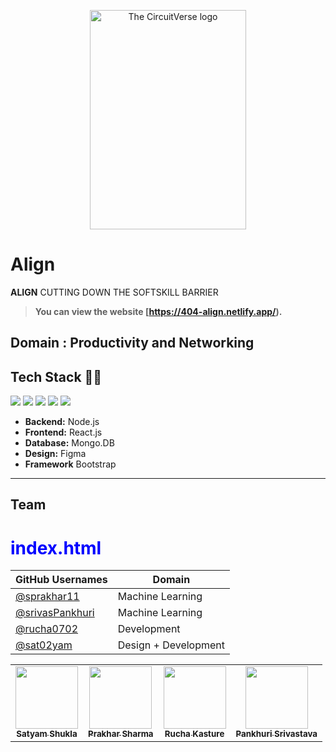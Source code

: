 <p align = "center"><img width="250px" height="350.83px" src="https://res.cloudinary.com/de4by5q8o/image/upload/v1667713496/Group_3_vsfogd.png" alt="The CircuitVerse logo" width="400"/></p>

# Align

<p><b>ALIGN</b> CUTTING DOWN THE SOFTSKILL BARRIER</p>

> **You can view the website [https://404-align.netlify.app/).**
## Domain : Productivity and Networking

## Tech Stack 👨‍💻

<img src="https://img.shields.io/badge/html5%20-%23E34F26.svg?&style=for-the-badge&logo=html5&logoColor=white"/> <img src="https://img.shields.io/badge/css3%20-%231572B6.svg?&style=for-the-badge&logo=css3&logoColor=white"/> <img src="https://img.shields.io/badge/javascript%20-%23323330.svg?&style=for-the-badge&logo=javascript&logoColor=%23F7DF1E"/> <img src="https://img.shields.io/badge/bootstrap%20-%231210B1.svg?&style=for-the-badge&logo=bootstrap&logoColor=white"/> <img src="https://img.shields.io/badge/github%20-%23121011.svg?&style=for-the-badge&logo=github&logoColor=white"/>

- **Backend:**  Node.js
- **Frontend:** React.js
- **Database:** Mongo.DB
- **Design:**   Figma
- **Framework** Bootstrap

---

## Team
<h1 style="color:blue">index.html</h1>

| GitHub Usernames                                       | Domain               |
| ------------------------------------------------------ | -------------------- |
| [@sprakhar11](https://github.com/sprakhar11)           | Machine Learning     |
| [@srivasPankhuri](https://github.com/srivasPankhuri)   | Machine Learning     |
| [@rucha0702](https://github.com/rucha0702)             | Development          |
| [@sat02yam](https://github.com/sat02yam)     | Design + Development |


<table>
  <tr>
    <td align="center"><a target="blank" href="https://www.linkedin.com/in/sat02yam/"><img src="	https://res.cloudinary.com/dfyny8h4v/image/upload/…09524/Portfolio/20221028_195644-01_2_1_ispn1c.png" width="100px;" alt=""/><br /><sub><b>Satyam Shukla</b></sub></a><br /></td>
    <td align="center"><a target="blank" href="https://www.linkedin.com/in/sprakhar07/"><img src="https://res.cloudinary.com/dfyny8h4v/image/upload/v1667709524/Portfolio/20221028_195644-01_2_2_abb2gy.png" width="100px;" alt=""/><br /><sub><b>Prakhar Sharma</b></sub></a><br /></td>
    <td align="center"><a target="blank" href="https://www.linkedin.com/in/rucha-kasture-02/"><img src="https://res.cloudinary.com/dfyny8h4v/image/upload/v1667709525/Portfolio/IMG_2574_hshu31.png" width="100px;" alt=""/><br /><sub><b>Rucha Kasture</b></sub></a><br /></td>
    <td align="center"><a target="blank" href="https://www.linkedin.com/in/pankhurisrivastava2001/"><img src="https://res.cloudinary.com/dfyny8h4v/image/upload/v1667709524/Portfolio/Photo_i42szq.png" width="100px;" alt=""/><br /><sub><b>Pankhuri Srivastava</b></sub></a><br /></td>
    
    
  </tr>
</table>
